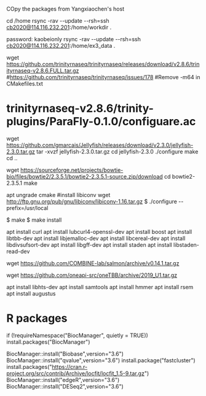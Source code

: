 COpy the packages from Yangxiaochen's host

cd /home
rsync -rav --update --rsh=ssh cb2020@114.116.232.201:/home/workdir .
 
password: kaobeionly
rsync -rav --update --rsh=ssh cb2020@114.116.232.201:/home/ex3_data .



wget https://github.com/trinityrnaseq/trinityrnaseq/releases/download/v2.8.6/trinityrnaseq-v2.8.6.FULL.tar.gz
#https://github.com/trinityrnaseq/trinityrnaseq/issues/178
#Remove -m64 in CMakefiles.txt
#
# trinityrnaseq-v2.8.6/trinity-plugins/ParaFly-0.1.0/configuare.ac


wget https://github.com/gmarcais/Jellyfish/releases/download/v2.3.0/jellyfish-2.3.0.tar.gz
tar -xvzf jellyfish-2.3.0.tar.gz
cd jellyfish-2.3.0
./configure
make
cd ..


wget https://sourceforge.net/projects/bowtie-bio/files/bowtie2/2.3.5.1/bowtie2-2.3.5.1-source.zip/download
cd bowtie2-2.3.5.1
make


apt ungrade cmake
#install libiconv 
wget http://ftp.gnu.org/pub/gnu/libiconv/libiconv-1.16.tar.gz
$ ./configure --prefix=/usr/local

$ make
$ make install

apt install curl
apt install lubcurl4-openssl-dev
apt install boost
apt install libtbb-dev
apt install libjemalloc-dev
apt install libcereal-dev
apt install libdivsufsort-dev
apt install libgff-dev
apt install staden
apt install libstaden-read-dev
 
wget https://github.com/COMBINE-lab/salmon/archive/v0.14.1.tar.gz

wget https://github.com/oneapi-src/oneTBB/archive/2019_U1.tar.gz

apt install libhts-dev
apt install samtools
apt install hmmer
apt install rsem
apt install augustus


# R packages
if (!requireNamespace("BiocManager", quietly = TRUE))
    install.packages("BiocManager")

BiocManager::install("Biobase",version="3.6")
BiocManager::install("qvalue",version="3.6")
install.package("fastcluster")
install.packages("https://cran.r-project.org/src/contrib/Archive/locfit/locfit_1.5-9.tar.gz")
BiocManager::install("edgeR",version="3.6")
BiocManager::install("DESeq2",version="3.6")



